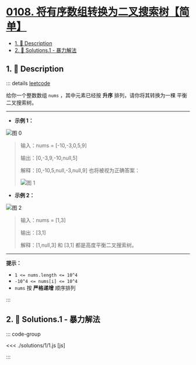 # [0108. 将有序数组转换为二叉搜索树【简单】](https://github.com/Tdahuyou/TNotes.leetcode/tree/main/notes/0108.%20%E5%B0%86%E6%9C%89%E5%BA%8F%E6%95%B0%E7%BB%84%E8%BD%AC%E6%8D%A2%E4%B8%BA%E4%BA%8C%E5%8F%89%E6%90%9C%E7%B4%A2%E6%A0%91%E3%80%90%E7%AE%80%E5%8D%95%E3%80%91)

<!-- region:toc -->

- [1. 📝 Description](#1--description)
- [2. 🎯 Solutions.1 - 暴力解法](#2--solutions1---暴力解法)

<!-- endregion:toc -->

## 1. 📝 Description

::: details [leetcode](https://leetcode.cn/problems/convert-sorted-array-to-binary-search-tree)

给你一个整数数组 `nums` ，其中元素已经按 **升序** 排列，请你将其转换为一棵 平衡 二叉搜索树。

---

- **示例 1：**

![图 0](https://cdn.jsdelivr.net/gh/tnotesjs/imgs@main/2025-08-02-07-02-27.png)

> 输入：nums = [-10,-3,0,5,9]
>
> 输出：[0,-3,9,-10,null,5]
>
> 解释：[0,-10,5,null,-3,null,9] 也将被视为正确答案：
>
> ![图 1](https://cdn.jsdelivr.net/gh/tnotesjs/imgs@main/2025-08-02-07-02-39.png)

- **示例 2：**

![图 2](https://cdn.jsdelivr.net/gh/tnotesjs/imgs@main/2025-08-02-07-02-55.png)

> 输入：nums = [1,3]
>
> 输出：[3,1]
>
> 解释：[1,null,3] 和 [3,1] 都是高度平衡二叉搜索树。

---

**提示：**

- `1 <= nums.length <= 10^4`
- `-10^4 <= nums[i] <= 10^4`
- `nums` 按 **严格递增** 顺序排列

:::

## 2. 🎯 Solutions.1 - 暴力解法

::: code-group

<<< ./solutions/1/1.js [js]

:::

